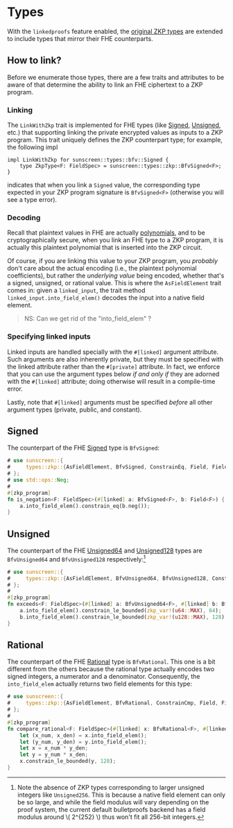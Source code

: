 # Types

With the `linkedproofs` feature enabled, the [original ZKP
types](/zkp/zkp_programs/types.md) are extended to include types that mirror
their FHE counterparts.

## How to link?

Before we enumerate those types, there are a few traits and attributes to be aware of that determine the ability to link an FHE ciphertext to a ZKP program.

### Linking

The `LinkWithZkp` trait is implemented for FHE types (like [Signed][signed], [Unsigned][unsigned], etc.) that supporting linking the private encrypted values as inputs to a ZKP program. This trait uniquely defines the ZKP counterpart type; for example, the following impl

```rust,ignore
impl LinkWithZkp for sunscreen::types::bfv::Signed {
    type ZkpType<F: FieldSpec> = sunscreen::types::zkp::BfvSigned<F>;
}
```

indicates that when you link a `Signed` value, the corresponding type expected in your ZKP program signature is `BfvSigned<F>` (otherwise you will see a type error).

### Decoding

Recall that plaintext values in FHE are actually
[polynomials](/fhe/intro/why.md), and to be cryptographically secure, when you
link an FHE type to a ZKP program, it is actually this plaintext polynomial that is
inserted into the ZKP circuit. 

Of course, if you are linking this value to your ZKP program, you _probably_ don't care about the actual encoding (i.e., the plaintext polynomial coefficients), but rather the _underlying value_ being encoded, whether that's a signed, unsigned, or rational value. This is where the `AsFieldElement` trait comes in: given a `linked_input`, the trait method `linked_input.into_field_elem()` decodes the input into a native field element.
> NS: Can we get rid of the "into_field_elem" ?

### Specifying linked inputs

Linked inputs are handled specially with the `#[linked]` argument attribute.
Such arguments are also inherently private, but they must be specified with the
linked attribute rather than the `#[private]` attribute. In fact, we enforce
that you can use the argument types below _if and only if_ they are adorned with
the `#[linked]` attribute; doing otherwise will result in a compile-time error.

Lastly, note that `#[linked]` arguments must be specified _before_ all other
argument types (private, public, and constant).

## Signed

The counterpart of the FHE [Signed][signed] type is
`BfvSigned`:

```rust
# use sunscreen::{
#     types::zkp::{AsFieldElement, BfvSigned, ConstrainEq, Field, FieldSpec}, zkp_program
# };
# use std::ops::Neg;
#
#[zkp_program]
fn is_negation<F: FieldSpec>(#[linked] a: BfvSigned<F>, b: Field<F>) {
    a.into_field_elem().constrain_eq(b.neg());
}
```

## Unsigned

The counterpart of the FHE [Unsigned64][unsigned] and [Unsigned128][unsigned] types are
`BfvUnsigned64` and `BfvUnsigned128` respectively:[^1]

```rust
# use sunscreen::{
#     types::zkp::{AsFieldElement, BfvUnsigned64, BfvUnsigned128, ConstrainCmp, Field, FieldSpec}, zkp_program, zkp_var
# };
#
#[zkp_program]
fn exceeds<F: FieldSpec>(#[linked] a: BfvUnsigned64<F>, #[linked] b: BfvUnsigned128<F>) {
    a.into_field_elem().constrain_le_bounded(zkp_var!(u64::MAX), 64);
    b.into_field_elem().constrain_le_bounded(zkp_var!(u128::MAX), 128);
}
```
## Rational

The counterpart of the FHE [Rational][rational] type is `BfvRational`. This one
is a bit different from the others because the rational type actually encodes
two signed integers, a numerator and a denominator. Consequently, the
`into_field_elem` actually returns two field elements for this type:

```rust
# use sunscreen::{
#     types::zkp::{AsFieldElement, BfvRational, ConstrainCmp, Field, FieldSpec}, zkp_program
# };
#
#[zkp_program]
fn compare_rational<F: FieldSpec>(#[linked] x: BfvRational<F>, #[linked] y: BfvRational<F>) {
    let (x_num, x_den) = x.into_field_elem();
    let (y_num, y_den) = y.into_field_elem();
    let x = x_num * y_den;
    let y = y_num * x_den;
    x.constrain_le_bounded(y, 128);
}
```

[^1]: Note the absence of ZKP types corresponding to larger unsigned integers like `Unsigned256`. This is because a native field element can only be so large, and while the field modulus will vary depending on the proof system, the current default bulletproofs backend has a field modulus around \\( 2^{252} \\) thus won't fit all 256-bit integers.

[signed]: /fhe/fhe_programs/types/signed.md
[unsigned]: /fhe/fhe_programs/types/unsigned.md
[rational]: /fhe/fhe_programs/types/rational.md
